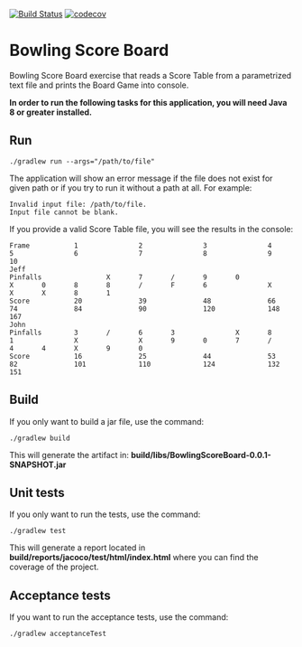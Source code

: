 [![Build Status](https://travis-ci.com/lepsistemas/BowlingScoreBoard.svg?branch=master)](https://travis-ci.com/lepsistemas/BowlingScoreBoard) [![codecov](https://codecov.io/gh/lepsistemas/BowlingScoreBoard/branch/master/graph/badge.svg?token=3XTLLVS7E6)](https://codecov.io/gh/lepsistemas/BowlingScoreBoard)

# Bowling Score Board
Bowling Score Board exercise that reads a Score Table from a parametrized text file and prints the Board Game into console.

**In order to run the following tasks for this application, you will need Java 8 or greater installed.**

## Run

```shell
./gradlew run --args="/path/to/file"
```

The application will show an error message if the file does not exist for given path or if you try to run it without a path at all. For example:

```shell
Invalid input file: /path/to/file.
Input file cannot be blank.
```

If you provide a valid Score Table file, you will see the results in the console:

```shell
Frame           1               2               3               4               5               6               7               8               9               10
Jeff
Pinfalls                X       7       /       9       0               X       0       8       8       /       F       6               X               X       X       8       1
Score           20              39              48              66              74              84              90              120             148             167
John
Pinfalls        3       /       6       3               X       8       1               X               X       9       0       7       /       4       4       X       9       0
Score           16              25              44              53              82              101             110             124             132             151

```

## Build

If you only want to build a jar file, use the command:

```shell
./gradlew build
```

This will generate the artifact in: **build/libs/BowlingScoreBoard-0.0.1-SNAPSHOT.jar**

## Unit tests

If you only want to run the tests, use the command:

```shell
./gradlew test
```
This will generate a report located in **build/reports/jacoco/test/html/index.html** where you can find the coverage of the project.

## Acceptance tests

If you want to run the acceptance tests, use the command:

```shell
./gradlew acceptanceTest
```
